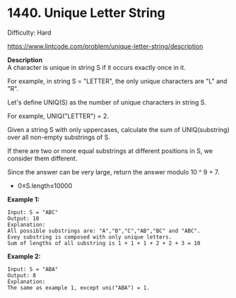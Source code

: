 # 1440. Unique Letter String

Difficulty: Hard

https://www.lintcode.com/problem/unique-letter-string/description

**Description**  
A character is unique in string S if it occurs exactly once in it.

For example, in string S = "LETTER", the only unique characters are "L" and "R".

Let's define UNIQ(S) as the number of unique characters in string S.

For example, UNIQ("LETTER") = 2.

Given a string S with only uppercases, calculate the sum of UNIQ(substring) over all non-empty substrings of S.

If there are two or more equal substrings at different positions in S, we consider them different.

Since the answer can be very large, return the answer modulo 10 ^ 9 + 7.

* 0≤S.length≤10000

**Example 1:**
```
Input: S = "ABC"
Output: 10
Explanation:
All possible substrings are: "A","B","C","AB","BC" and "ABC".
Evey substring is composed with only unique letters.
Sum of lengths of all substring is 1 + 1 + 1 + 2 + 2 + 3 = 10
```

**Example 2:**
```
Input: S = "ABA"
Output: 8
Explanation: 
The same as example 1, except uni("ABA") = 1.
```

